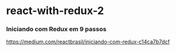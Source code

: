 # react-with-redux-2

### Iniciando com Redux em 9 passos

https://medium.com/reactbrasil/iniciando-com-redux-c14ca7b7dcf
